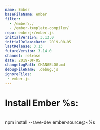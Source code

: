 ```yaml
---
name: Ember
baseFileName: ember
filter:
  - /ember\./
  - /ember-template-compiler/
repo: emberjs/ember.js
initialVersion: 3.13.0
initialReleaseDate: 2019-08-05
lastRelease: 3.13
futureVersion: 3.14.0
channel: release
date: 2019-08-05
changelogPath: CHANGELOG.md
debugFileName: .debug.js
ignoreFiles:
 - ember.js
---
```

# Install Ember %s:
<br>
npm install --save-dev ember-source@~%s

